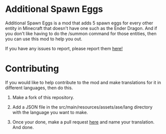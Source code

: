 # Additional Spawn Eggs

Additional Spawn Eggs is a mod that adds 5 spawn eggs for every other entity in Minecraft that doesn't have one such as the Ender Dragon. And if you don't like having to do the /summon command for those entities, then you can use this mod to help you out.

If you have any issues to report, please report them [here!](https://github.com/Darkosaur/Additional-Spawn-Eggs/issues)

# Contributing

If you would like to help contribute to the mod and make translations for it in different languages, then do this.

1. Make a fork of this repository.

2. Add a JSON file in the src/main/resources/assets/ase/lang directory with the language you want to make.

3. Once your done, make a pull request [here](https://github.com/Darkosaur/Additional-Spawn-Eggs/pulls) and name your translation. And done.
